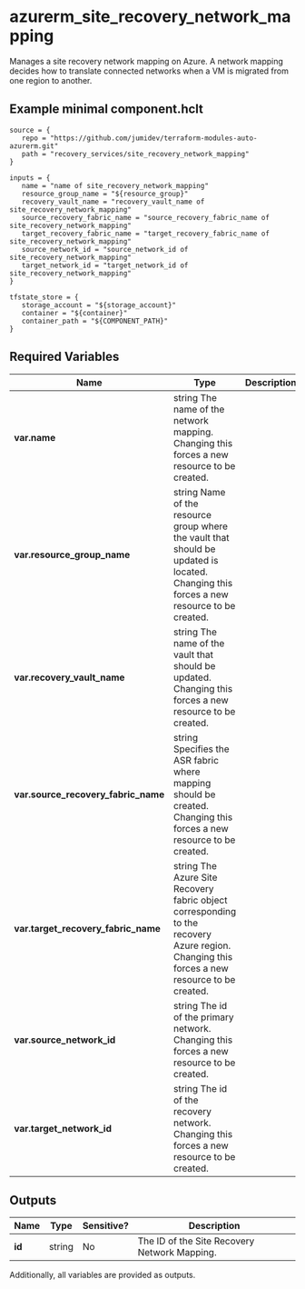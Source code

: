 # azurerm_site_recovery_network_mapping

Manages a site recovery network mapping on Azure. A network mapping decides how to translate connected networks when a VM is migrated from one region to another.

## Example minimal component.hclt

```hcl
source = {
   repo = "https://github.com/jumidev/terraform-modules-auto-azurerm.git" 
   path = "recovery_services/site_recovery_network_mapping" 
}

inputs = {
   name = "name of site_recovery_network_mapping" 
   resource_group_name = "${resource_group}" 
   recovery_vault_name = "recovery_vault_name of site_recovery_network_mapping" 
   source_recovery_fabric_name = "source_recovery_fabric_name of site_recovery_network_mapping" 
   target_recovery_fabric_name = "target_recovery_fabric_name of site_recovery_network_mapping" 
   source_network_id = "source_network_id of site_recovery_network_mapping" 
   target_network_id = "target_network_id of site_recovery_network_mapping" 
}

tfstate_store = {
   storage_account = "${storage_account}" 
   container = "${container}" 
   container_path = "${COMPONENT_PATH}" 
}

```

## Required Variables

| Name | Type |  Description |
| ---- | --------- |  ----------- |
| **var.name** | string  The name of the network mapping. Changing this forces a new resource to be created. | 
| **var.resource_group_name** | string  Name of the resource group where the vault that should be updated is located. Changing this forces a new resource to be created. | 
| **var.recovery_vault_name** | string  The name of the vault that should be updated. Changing this forces a new resource to be created. | 
| **var.source_recovery_fabric_name** | string  Specifies the ASR fabric where mapping should be created. Changing this forces a new resource to be created. | 
| **var.target_recovery_fabric_name** | string  The Azure Site Recovery fabric object corresponding to the recovery Azure region. Changing this forces a new resource to be created. | 
| **var.source_network_id** | string  The id of the primary network. Changing this forces a new resource to be created. | 
| **var.target_network_id** | string  The id of the recovery network. Changing this forces a new resource to be created. | 



## Outputs

| Name | Type | Sensitive? | Description |
| ---- | ---- | --------- | --------- |
| **id** | string | No  | The ID of the Site Recovery Network Mapping. | 

Additionally, all variables are provided as outputs.
